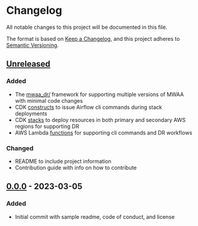 # Changelog

All notable changes to this project will be documented in this file.

The format is based on [Keep a Changelog](https://keepachangelog.com/en/1.1.0/),
and this project adheres to [Semantic Versioning](https://semver.org/spec/v2.0.0.html).

## [Unreleased]

### Added

- The [mwaa_dr/](assets/dags/mwaa_dr/) framework for supporting multiple versions of MWAA
 with minimal code changes
- CDK [constructs](lib/constructs/) to issue Airflow cli commands during stack deployments
- CDK [stacks](lib/stacks/) to deploy resources in both primary and secondary AWS regions
 for supporting DR
- AWS Lambda [functions](lib/function/) for supporting cli commands and DR workflows

### Changed

- README to include project information
- Contribution guide with info on how to contribute


## [0.0.0] - 2023-03-05

### Added

- Initial commit with sample readme, code of conduct, and license 


[unreleased]: https://github.com/aws-samples/mwaa-disaster-recovery/compare/v0.0.0...HEAD
[0.0.0]: https://github.com/aws-samples/mwaa-disaster-recovery/releases/tag/v0.0.0
